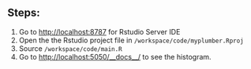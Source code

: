 ## Steps:
1. Go to [http://localhost:8787](http://localhost:8787) for Rstudio Server IDE
2. Open the the Rstudio project file in `/workspace/code/myplumber.Rproj`
3. Source `/workspace/code/main.R`
4. Go to [http://localhost:5050/\_\_docs\_\_/](http://localhost:5050/__docs__/) to see the histogram.
